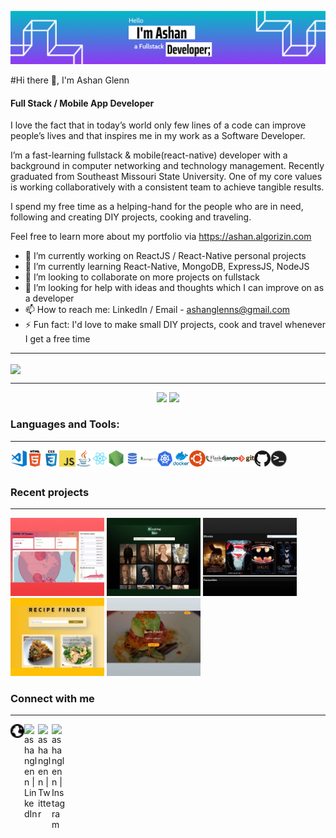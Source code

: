 [![Header](https://github.com/AshanGlenn94/AshanGlenn94/blob/main/Banner.gif)](https://github.com/AshanGlenn94)

#Hi there 👋, I'm Ashan Glenn
#### Full Stack / Mobile App Developer

I love the fact that in today’s world only few lines of a code can improve people’s lives and that inspires me in my work as a Software Developer.

I’m a fast-learning fullstack & mobile(react-native) developer with a background in computer networking and technology management. Recently graduated from Southeast Missouri State University. One of my core values is working collaboratively with a consistent team to achieve tangible results.

I spend my free time as a helping-hand for the people who are in need, following and creating DIY projects, cooking and traveling.

Feel free to learn more about my portfolio via https://ashan.algorizin.com 

- 🔭 I’m currently working on ReactJS / React-Native personal projects 
- 🌱 I’m currently learning React-Native, MongoDB, ExpressJS, NodeJS 
- 👯 I’m looking to collaborate on more projects on fullstack 
- 🤔 I’m looking for help with ideas and thoughts which I can improve on as a developer 
- 📫 How to reach me: LinkedIn / Email - ashanglenns@gmail.com 
- ⚡ Fun fact: I'd love to make small DIY projects, cook and travel whenever I get a free time 

---

<img align="center" height="200" src="https://github-profile-trophy.vercel.app/?username=AshanGlenn94&row=2&margin-w=5&margin-h=5&count_private=true" />

---
<p align="center" >
<img  height="200" src="https://github-readme-stats.vercel.app/api/top-langs/?username=AshanGlenn94" />  
<img  height="200" src="https://github-readme-stats.vercel.app/api?username=AshanGlenn94&show_icons=true&count_private=true" />
</p>

### Languages and Tools:
---
<img align="left" alt="Visual Studio Code" width="26px" src="https://raw.githubusercontent.com/github/explore/80688e429a7d4ef2fca1e82350fe8e3517d3494d/topics/visual-studio-code/visual-studio-code.png" />
<img align="left" alt="HTML5" width="26px" src="https://raw.githubusercontent.com/github/explore/80688e429a7d4ef2fca1e82350fe8e3517d3494d/topics/html/html.png" />
<img align="left" alt="CSS3" width="26px" src="https://raw.githubusercontent.com/github/explore/80688e429a7d4ef2fca1e82350fe8e3517d3494d/topics/css/css.png" />
<img align="left" alt="JavaScript" width="26px" src="https://raw.githubusercontent.com/github/explore/80688e429a7d4ef2fca1e82350fe8e3517d3494d/topics/javascript/javascript.png" />
<img align="left" alt="Java" width="26px" src="https://raw.githubusercontent.com/github/explore/80688e429a7d4ef2fca1e82350fe8e3517d3494d/topics/java/java.png" />
<img align="left" alt="React" width="26px" src="https://raw.githubusercontent.com/github/explore/80688e429a7d4ef2fca1e82350fe8e3517d3494d/topics/react/react.png" />
<img align="left" alt="Node.js" width="26px" src="https://raw.githubusercontent.com/github/explore/80688e429a7d4ef2fca1e82350fe8e3517d3494d/topics/nodejs/nodejs.png" />
<img align="left" alt="SQL" width="26px" src="https://raw.githubusercontent.com/github/explore/80688e429a7d4ef2fca1e82350fe8e3517d3494d/topics/sql/sql.png" />
<img align="left" alt="MongoDB" width="26px" src="https://raw.githubusercontent.com/github/explore/80688e429a7d4ef2fca1e82350fe8e3517d3494d/topics/mongodb/mongodb.png" />
<img align="left" alt="Kubernetes" width="26px" src="https://raw.githubusercontent.com/github/explore/80688e429a7d4ef2fca1e82350fe8e3517d3494d/topics/kubernetes/kubernetes.png" />
<img align="left" alt="Docker" width="26px" src="https://raw.githubusercontent.com/github/explore/80688e429a7d4ef2fca1e82350fe8e3517d3494d/topics/docker/docker.png" />
<img align="left" alt="Ubuntu" width="26px" src="https://raw.githubusercontent.com/github/explore/80688e429a7d4ef2fca1e82350fe8e3517d3494d/topics/ubuntu/ubuntu.png" />
<img align="left" alt="Flask" width="26px" src="https://raw.githubusercontent.com/github/explore/80688e429a7d4ef2fca1e82350fe8e3517d3494d/topics/flask/flask.png" />
<img align="left" alt="Django" width="26px" src="https://raw.githubusercontent.com/github/explore/80688e429a7d4ef2fca1e82350fe8e3517d3494d/topics/django/django.png" />
<img align="left" alt="Git" width="26px" src="https://raw.githubusercontent.com/github/explore/80688e429a7d4ef2fca1e82350fe8e3517d3494d/topics/git/git.png" />
<img align="left" alt="GitHub" width="26px" src="https://raw.githubusercontent.com/github/explore/78df643247d429f6cc873026c0622819ad797942/topics/github/github.png" />
<img align="left" alt="Terminal" width="26px" src="https://raw.githubusercontent.com/github/explore/80688e429a7d4ef2fca1e82350fe8e3517d3494d/topics/terminal/terminal.png" />

<br />
<br />



### Recent projects
---
<img src="https://github.com/AshanGlenn94/AshanGlenn94/blob/main/CovidTracker.gif" width="150px"/>   <img src="https://github.com/AshanGlenn94/AshanGlenn94/blob/main/BreakingBad.gif" width="150px"/>   <img src="https://github.com/AshanGlenn94/AshanGlenn94/blob/main/MoviesApp.gif" width="150px"/>   <img src="https://github.com/AshanGlenn94/AshanGlenn94/blob/main/RecipeFinder.gif" width="150px"/>   <img src="https://github.com/AshanGlenn94/AshanGlenn94/blob/main/SushiFinder.gif" width="150px"/>

### Connect with me
---
[<img align="left" alt="ashanglenn" width="22px" src="https://raw.githubusercontent.com/iconic/open-iconic/master/svg/globe.svg" />][website]
[<img align="left" alt="ashanglenn | LinkedIn" width="22px" src="https://cdn.jsdelivr.net/npm/simple-icons@v3/icons/linkedin.svg" />][linkedin]
[<img align="left" alt="ashanglenn | Twitter" width="22px" src="https://cdn.jsdelivr.net/npm/simple-icons@v3/icons/twitter.svg" />][twitter]
[<img align="left" alt="ashanglenn | Instagram" width="22px" src="https://cdn.jsdelivr.net/npm/simple-icons@v3/icons/instagram.svg" />][instagram]





[website]: https://ashan.algorizin.com
[twitter]: https://twitter.com/AshanSenevirat6
[instagram]: https://instagram.com/megatrone94
[linkedin]: https://linkedin.com/in/ashanglenn
